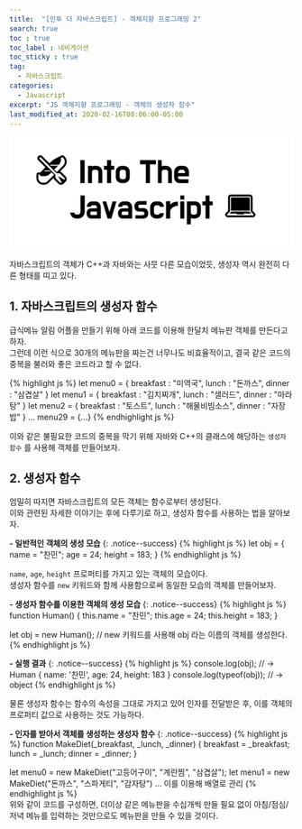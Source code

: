 ```yaml
---
title:  "[인투 더 자바스크립트] - 객체지향 프로그래밍 2"
search: true
toc : true
toc_label : 네비게이션
toc_sticky : true
tag:
  - 자바스크립트
categories:
  - Javascript
excerpt: "JS 객체지향 프로그래밍 - 객체의 생성자 함수"
last_modified_at: 2020-02-16T08:06:00-05:00
---
```

<img src="/assets/images/into the JS.PNG">

자바스크립트의 객체가 C++과 자바와는 사뭇 다른 모습이었듯, 생성자 역시 완전히 다른 형태를 띠고 있다.  

## 1. 자바스크립트의 생성자 함수
급식메뉴 알림 어플을 만들기 위해 아래 코드를 이용해 한달치 메뉴판 객체를 만든다고 하자.  
그런데 이런 식으로 30개의 메뉴판을 짜는건 너무나도 비효율적이고, 결국 같은 코드의 중복을 불러와 좋은 코드라고 할 수 없다.

{% highlight js %}
let menu0 = {
  breakfast : "미역국",
  lunch : "돈까스",
  dinner : "삼겹살"
}
let menu1 = {
  breakfast : "김치찌개",
  lunch : "샐러드",
  dinner : "마라탕"
}
let menu2 = {
  breakfast : "토스트",
  lunch : "해물비빔소스",
  dinner : "자장밥"
}
... menu29 = {...}
{% endhighlight js %}  

이와 같은 불필요한 코드의 중복을 막기 위해 자바와 C++의 클래스에 해당하는 `생성자 함수` 를 사용해 객체를 만들어보자.  

## 2. 생성자 함수
엄밀히 따지면 자바스크립트의 모든 객체는 함수로부터 생성된다.  
이와 관련된 자세한 이야기는 후에 다루기로 하고, 생성자 함수를 사용하는 법을 알아보자.

**- 일반적인 객체의 생성 모습**
{: .notice--success}
{% highlight js %}
let obj = {
  name = "찬민";
  age = 24;
  height = 183;
}
{% endhighlight js %}

`name`, `age`, `height` 프로퍼티를 가지고 있는 객체의 모습이다.  
생성자 함수를 `new` 키워드와 함께 사용함으로써 동일한 모습의 객체를 만들어보자.

**- 생성자 함수를 이용한 객체의 생성 모습**
{: .notice--success}
{% highlight js %}
function Human() {
  this.name = "찬민";
  this.age = 24;
  this.height = 183;
}

let obj = new Human();     // new 키워드를 사용해 obj 라는 이름의 객체를 생성한다.
{% endhighlight js %}  

**- 실행 결과**
{: .notice--success}
{% highlight js %}
console.log(obj);          // -> Human { name: '찬민', age: 24, height: 183 }
console.log(typeof(obj));  // -> object
{% endhighlight js %}  

물론 생성자 함수는 함수의 속성을 그대로 가지고 있어 인자를 전달받은 후, 이를 객체의 프로퍼티 값으로 사용하는 것도 가능하다.  

**- 인자를 받아서 객체를 생성하는 생성자 함수**
{: .notice--success}
{% highlight js %}
function MakeDiet(_breakfast, _lunch, _dinner) {
  breakfast = _breakfast;
  lunch = _lunch;
  dinner = _dinner;
}

let menu0 = new MakeDiet("고등어구이", "계란찜", "삼겹살");
let menu1 = new MakeDiet("돈까스", "스파게티", "감자탕")
... 이를 이용해 배열로 관리
{% endhighlight js %}  
위와 같이 코드를 구성하면, 더이상 같은 메뉴판을 수십개씩 만들 필요 없이 아침/점심/저녁 메뉴를 입력하는 것만으로도 메뉴판을 만들 수 있을 것이다.
